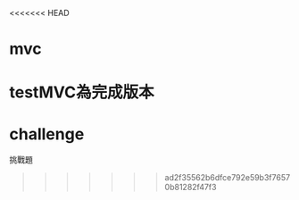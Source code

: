 <<<<<<< HEAD
# mvc

testMVC為完成版本
=======
# challenge
挑戰題
>>>>>>> ad2f35562b6dfce792e59b3f76570b81282f47f3
